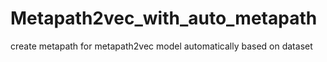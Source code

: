 # Metapath2vec_with_auto_metapath
create metapath for metapath2vec model automatically based on dataset 
